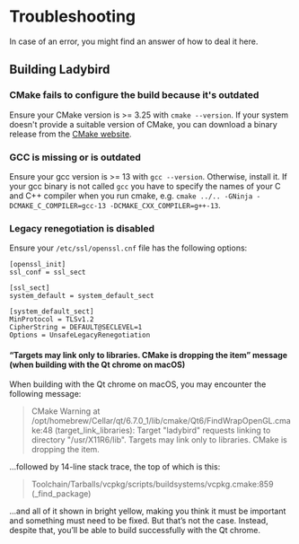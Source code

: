 # Troubleshooting

In case of an error, you might find an answer of how to deal it here.

## Building Ladybird

### CMake fails to configure the build because it's outdated

Ensure your CMake version is >= 3.25 with `cmake --version`. If your system doesn't provide a suitable
version of CMake, you can download a binary release from the [CMake website](https://cmake.org/download).

### GCC is missing or is outdated

Ensure your gcc version is >= 13 with `gcc --version`. Otherwise, install it. If your gcc binary is not
called `gcc` you have to specify the names of your C and C++ compiler when you run cmake, e.g.
`cmake ../.. -GNinja -DCMAKE_C_COMPILER=gcc-13 -DCMAKE_CXX_COMPILER=g++-13`.

### Legacy renegotiation is disabled

Ensure your `/etc/ssl/openssl.cnf` file has the following options:

```console
[openssl_init]
ssl_conf = ssl_sect

[ssl_sect]
system_default = system_default_sect

[system_default_sect]
MinProtocol = TLSv1.2
CipherString = DEFAULT@SECLEVEL=1
Options = UnsafeLegacyRenegotiation
```

#### “Targets may link only to libraries. CMake is dropping the item” message (when building with the Qt chrome on macOS)

When building with the Qt chrome on macOS, you may encounter the following message:

> CMake Warning at /opt/homebrew/Cellar/qt/6.7.0_1/lib/cmake/Qt6/FindWrapOpenGL.cmake:48 (target_link_libraries):
> Target "ladybird" requests linking to directory "/usr/X11R6/lib". Targets
> may link only to libraries. CMake is dropping the item.

…followed by 14-line stack trace, the top of which is this:

> Toolchain/Tarballs/vcpkg/scripts/buildsystems/vcpkg.cmake:859 (_find_package)

…and all of it shown in bright yellow, making you think it must be important and something must need to be fixed. But that’s not the case. Instead, despite that, you’ll be able to build successfully with the Qt chrome.
